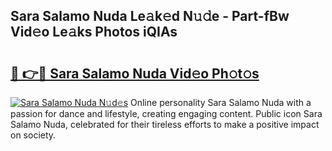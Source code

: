 ## Sara Salamo Nuda Le𝚊k𝚎d N𝚞𝚍e - Part-fBw Vid𝚎o Le𝚊ks Photos iQIAs

# <h2><a href="http://fbbz2or.evod.top/?m=Sara+Salamo+Nuda">🔗 👉🔴 Sara Salamo Nuda Vid𝚎o Ph𝚘t𝚘s</a></h2>

[![Sara Salamo Nuda N𝚞d𝚎s](https://i.imgur.com/8V9OHl7.gif)](http://fbbz2or.evod.top/?m=Sara+Salamo+Nuda)
Online personality Sara Salamo Nuda with a passion for dance and lifestyle, creating engaging content. Public icon Sara Salamo Nuda, celebrated for their tireless efforts to make a positive impact on society. 
